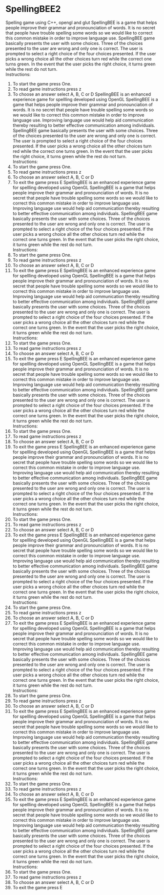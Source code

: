 # SpellingBEE2
Spelling game using C++, opengl and glut
SpellingBEE is a game that helps people improve their grammar and pronounciation of words. 
It is no secret that people have trouble spelling some words so we would like to correct this common mistake in order to improve language use.
SpellingBEE game basically presents the user with some choices. 
Three of the choices presented to the user are wrong and only one is correct.
The user is prompted to select a right choice of the four choices presented.
If the user picks a wrong choice all the other choices turn red while the correct one turns green.
In the event that the user picks the right choice, it turns green while the rest do not turn.
<br>Instructions: <br>
1. To start the game press One.
2. To read game instructions press z
3. To choose an answer select A, B, C or D
SpellingBEE is an enhanced experience game for spellling developed using OpenGL
SpellingBEE is a game that helps people improve their grammar and pronounciation of words. 
It is no secret that people have trouble spelling some words so we would like to correct this common mistake in order to improve language use.
Improving language use would help aid communication thereby resulting to better effective communication among individuals.
SpellingBEE game basically presents the user with some choices. 
Three of the choices presented to the user are wrong and only one is correct.
The user is prompted to select a right choice of the four choices presented.
If the user picks a wrong choice all the other choices turn red while the correct one turns green.
In the event that the user picks the right choice, it turns green while the rest do not turn.
<br>Instructions: <br>
1. To start the game press One.
2. To read game instructions press z
3. To choose an answer select A, B, C or D
4. To exit the game press E
SpellingBEE is an enhanced experience game for spellling developed using OpenGL
SpellingBEE is a game that helps people improve their grammar and pronounciation of words. 
It is no secret that people have trouble spelling some words so we would like to correct this common mistake in order to improve language use.
Improving language use would help aid communication thereby resulting to better effective communication among individuals.
SpellingBEE game basically presents the user with some choices. 
Three of the choices presented to the user are wrong and only one is correct.
The user is prompted to select a right choice of the four choices presented.
If the user picks a wrong choice all the other choices turn red while the correct one turns green.
In the event that the user picks the right choice, it turns green while the rest do not turn.
<br>Instructions: <br>
1. To start the game press One.
2. To read game instructions press z
3. To choose an answer select A, B, C or D
4. To exit the game press E
SpellingBEE is an enhanced experience game for spellling developed using OpenGL
SpellingBEE is a game that helps people improve their grammar and pronounciation of words. 
It is no secret that people have trouble spelling some words so we would like to correct this common mistake in order to improve language use.
Improving language use would help aid communication thereby resulting to better effective communication among individuals.
SpellingBEE game basically presents the user with some choices. 
Three of the choices presented to the user are wrong and only one is correct.
The user is prompted to select a right choice of the four choices presented.
If the user picks a wrong choice all the other choices turn red while the correct one turns green.
In the event that the user picks the right choice, it turns green while the rest do not turn.
<br>Instructions: <br>
1. To start the game press One.
2. To read game instructions press z
3. To choose an answer select A, B, C or D
4. To exit the game press E
SpellingBEE is an enhanced experience game for spellling developed using OpenGL
SpellingBEE is a game that helps people improve their grammar and pronounciation of words. 
It is no secret that people have trouble spelling some words so we would like to correct this common mistake in order to improve language use.
Improving language use would help aid communication thereby resulting to better effective communication among individuals.
SpellingBEE game basically presents the user with some choices. 
Three of the choices presented to the user are wrong and only one is correct.
The user is prompted to select a right choice of the four choices presented.
If the user picks a wrong choice all the other choices turn red while the correct one turns green.
In the event that the user picks the right choice, it turns green while the rest do not turn.
<br>Instructions: <br>
1. To start the game press One.
2. To read game instructions press z
3. To choose an answer select A, B, C or D
4. To exit the game press E
SpellingBEE is an enhanced experience game for spellling developed using OpenGL
SpellingBEE is a game that helps people improve their grammar and pronounciation of words. 
It is no secret that people have trouble spelling some words so we would like to correct this common mistake in order to improve language use.
Improving language use would help aid communication thereby resulting to better effective communication among individuals.
SpellingBEE game basically presents the user with some choices. 
Three of the choices presented to the user are wrong and only one is correct.
The user is prompted to select a right choice of the four choices presented.
If the user picks a wrong choice all the other choices turn red while the correct one turns green.
In the event that the user picks the right choice, it turns green while the rest do not turn.
<br>Instructions: <br>
1. To start the game press One.
2. To read game instructions press z
3. To choose an answer select A, B, C or D
4. To exit the game press E
SpellingBEE is an enhanced experience game for spellling developed using OpenGL
SpellingBEE is a game that helps people improve their grammar and pronounciation of words. 
It is no secret that people have trouble spelling some words so we would like to correct this common mistake in order to improve language use.
Improving language use would help aid communication thereby resulting to better effective communication among individuals.
SpellingBEE game basically presents the user with some choices. 
Three of the choices presented to the user are wrong and only one is correct.
The user is prompted to select a right choice of the four choices presented.
If the user picks a wrong choice all the other choices turn red while the correct one turns green.
In the event that the user picks the right choice, it turns green while the rest do not turn.
<br>Instructions: <br>
1. To start the game press One.
2. To read game instructions press z
3. To choose an answer select A, B, C or D
4. To exit the game press E
SpellingBEE is an enhanced experience game for spellling developed using OpenGL
SpellingBEE is a game that helps people improve their grammar and pronounciation of words. 
It is no secret that people have trouble spelling some words so we would like to correct this common mistake in order to improve language use.
Improving language use would help aid communication thereby resulting to better effective communication among individuals.
SpellingBEE game basically presents the user with some choices. 
Three of the choices presented to the user are wrong and only one is correct.
The user is prompted to select a right choice of the four choices presented.
If the user picks a wrong choice all the other choices turn red while the correct one turns green.
In the event that the user picks the right choice, it turns green while the rest do not turn.
<br>Instructions: <br>
1. To start the game press One.
2. To read game instructions press z
3. To choose an answer select A, B, C or D
4. To exit the game press E
SpellingBEE is an enhanced experience game for spellling developed using OpenGL
SpellingBEE is a game that helps people improve their grammar and pronounciation of words. 
It is no secret that people have trouble spelling some words so we would like to correct this common mistake in order to improve language use.
Improving language use would help aid communication thereby resulting to better effective communication among individuals.
SpellingBEE game basically presents the user with some choices. 
Three of the choices presented to the user are wrong and only one is correct.
The user is prompted to select a right choice of the four choices presented.
If the user picks a wrong choice all the other choices turn red while the correct one turns green.
In the event that the user picks the right choice, it turns green while the rest do not turn.
<br>Instructions: <br>
1. To start the game press One.
2. To read game instructions press z
3. To choose an answer select A, B, C or D
4. To exit the game press E
SpellingBEE is an enhanced experience game for spellling developed using OpenGL
SpellingBEE is a game that helps people improve their grammar and pronounciation of words. 
It is no secret that people have trouble spelling some words so we would like to correct this common mistake in order to improve language use.
Improving language use would help aid communication thereby resulting to better effective communication among individuals.
SpellingBEE game basically presents the user with some choices. 
Three of the choices presented to the user are wrong and only one is correct.
The user is prompted to select a right choice of the four choices presented.
If the user picks a wrong choice all the other choices turn red while the correct one turns green.
In the event that the user picks the right choice, it turns green while the rest do not turn.
<br>Instructions: <br>
1. To start the game press One.
2. To read game instructions press z
3. To choose an answer select A, B, C or D
4. To exit the game press E
















       
